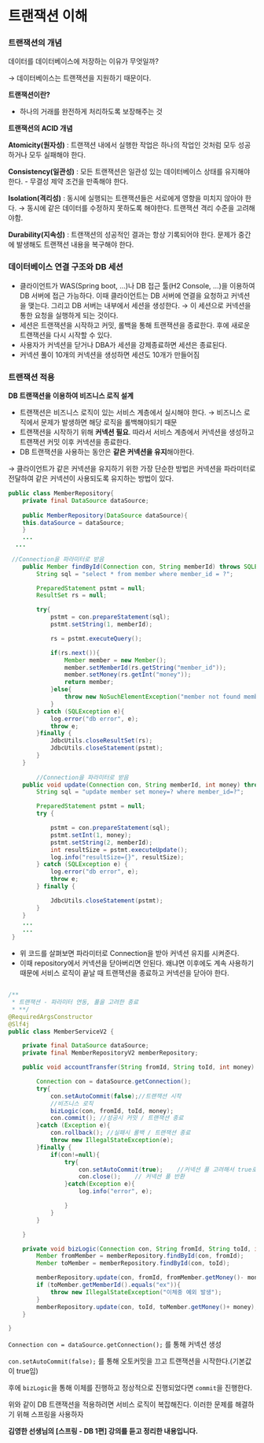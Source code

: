 # 트랜잭션 이해

### 트랜잭션의 개념

데이터를 데이터베이스에 저장하는 이유가 무엇일까?

→ 데이터베이스는 트랜잭션을 지원하기 때문이다.

**트랜잭션이란?**

- 하나의 거래를 완전하게 처리하도록 보장해주는 것

**트랜잭션의 ACID 개념**

**Atomicity(원자성)** : 트랜잭션 내에서 실행한 작업은 하나의 작업인 것처럼 모두 성공하거나 모두 실패해야 한다.

**Consistency(일관성)** : 모든 트랜잭션은 일관성 있는 데이터베이스 상태를 유지해야 한다. - 무결성 제약 조건을 만족해야 한다.

**Isolation(격리성)** : 동시에 실행되는 트랜잭션들은 서로에게 영향을 미치지 않아야 한다. → 동시에 같은 데이터를 수정하지 못하도록 해야한다. 트랜잭션 격리 수준을 고려해야함.

**Durability(지속성)** : 트랜잭션의 성공적인 결과는 항상 기록되어야 한다. 문제가 중간에 발생해도 트랜잭션 내용을 복구해야 한다.

### 데이터베이스 연결 구조와 DB 세션

- 클라이언트가 WAS(Spring boot, …)나 DB 접근 툴(H2 Console, …)을 이용하여 DB 서버에 접근 가능하다. 이때 클라이언트는 DB 서버에 연결을 요청하고 커넥션을 맺는다. 그리고 DB 서버는 내부에서 세션을 생성한다. → 이 세션으로 커넥션을 통한 요청을 실행하게 되는 것이다.
- 세션은 트랜잭션을 시작하고 커밋, 롤백을 통해 트랜잭션을 종료한다. 후에 새로운 트랜잭션을 다시 시작할 수 있다.
- 사용자가 커넥션을 닫거나 DBA가 세션을 강제종료하면 세션은 종료된다.
- 커넥션 풀이 10개의 커넥션을 생성하면 세션도 10개가 만들어짐

### 트랜잭션 적용

**DB 트랜잭션을 이용하여 비즈니스 로직 설계**

- 트랜잭션은 비즈니스 로직이 있는 서비스 계층에서 실시해야 한다. → 비즈니스 로직에서 문제가 발생하면 해당 로직을 롤백해야되기 때문
- 트랜잭션을 시작하기 위해 **커넥션 필요**. 따라서 서비스 계층에서 커넥션을 생성하고 트랜잭션 커밋 이후 커넥션을 종료한다.
- DB 트랜잭션을 사용하는 동안은 **같은 커넥션을 유지**해야한다.

→ 클라이언트가 같은 커넥션을 유지하기 위한 가장 단순한 방법은 커넥션을 파라미터로 전달하여 같은 커넥션이 사용되도록 유지하는 방법이 있다.

```java
public class MemberRepository{
	private final DataSource dataSource;
	
	public MemberRepository(DataSource dataSource){
	this.dataSource = dataSource;
	}
	...	
  ...
 
 //Connection을 파라미터로 받음
    public Member findById(Connection con, String memberId) throws SQLException {
        String sql = "select * from member where member_id = ?";

        PreparedStatement pstmt = null;
        ResultSet rs = null;

        try{
            pstmt = con.prepareStatement(sql);
            pstmt.setString(1, memberId);

            rs = pstmt.executeQuery();

            if(rs.next()){
                Member member = new Member();
                member.setMemberId(rs.getString("member_id"));
                member.setMoney(rs.getInt("money"));
                return member;
            }else{
                throw new NoSuchElementException("member not found memberId= "+memberId);
            }
        } catch (SQLException e){
            log.error("db error", e);
            throw e;
        }finally {
            JdbcUtils.closeResultSet(rs);
            JdbcUtils.closeStatement(pstmt);
        }
    }
    
        //Connection을 파라미터로 받음
    public void update(Connection con, String memberId, int money) throws SQLException {
        String sql = "update member set money=? where member_id=?";

        PreparedStatement pstmt = null;
        try {

            pstmt = con.prepareStatement(sql);
            pstmt.setInt(1, money);
            pstmt.setString(2, memberId);
            int resultSize = pstmt.executeUpdate();
            log.info("resultSize={}", resultSize);
        } catch (SQLException e) {
            log.error("db error", e);
            throw e;
        } finally {

            JdbcUtils.closeStatement(pstmt);
        }
    }
    ...
    ...
 }
```

- 위 코드를 살펴보면 파라미터로 Connection을 받아 커넥션 유지를 시켜준다.
- 이때 repository에서 커넥션을 닫아버리면 안된다. 왜냐면 이후에도 계속 사용하기 때문에 서비스 로직이 끝날 때 트랜잭션을 종료하고 커넥션을 닫아야 한다.

```java

/**
 * 트랜잭션 - 파라미터 연동, 풀을 고려한 종료
 * **/
@RequiredArgsConstructor
@Slf4j
public class MemberServiceV2 {

    private final DataSource dataSource;
    private final MemberRepositoryV2 memberRepository;

    public void accountTransfer(String fromId, String toId, int money) throws SQLException {

        Connection con = dataSource.getConnection();
        try{
            con.setAutoCommit(false);//트랜잭션 시작
            //비즈니스 로직
            bizLogic(con, fromId, toId, money);
            con.commit(); //성공시 커밋 / 트랜잭션 종료
        }catch (Exception e){
            con.rollback(); //실패시 롤백 / 트랜잭션 종료
            throw new IllegalStateException(e);
        }finally {
            if(con!=null){
                try{
                    con.setAutoCommit(true);    //커넥션 풀 고려해서 true로 바꿔주고 close
                    con.close();    // 커넥션 풀 반환
                }catch(Exception e){
                    log.info("error", e);

                }
            }
        }

    }

    private void bizLogic(Connection con, String fromId, String toId, int money) throws SQLException {
        Member fromMember = memberRepository.findById(con, fromId);
        Member toMember = memberRepository.findById(con, toId);

        memberRepository.update(con, fromId, fromMember.getMoney()- money);
        if (toMember.getMemberId().equals("ex")){
            throw new IllegalStateException("이체중 예외 발생");
        }
        memberRepository.update(con, toId, toMember.getMoney()+ money);
    }

}
```

`Connection con = dataSource.getConnection();` 를 통해 커넥션 생성

`con.setAutoCommit(false);` 를 통해 오토커밋을 끄고 트랜잭션을 시작한다.(기본값이 true임)

후에 `bizLogic`을 통해 이체를 진행하고 정상적으로 진행되었다면 `commit`을 진행한다.

위와 같이 DB 트랜잭션을 적용하려면 서비스 로직이 복잡해진다. 이러한 문제를 해결하기 위해 스프링을 사용하자

**김영한 선생님의 [스프링 - DB 1편] 강의를 듣고 정리한 내용입니다.**